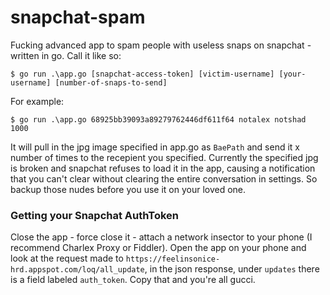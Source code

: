 snapchat-spam
===

Fucking advanced app to spam people with useless snaps on snapchat - written in go. Call it like so:
```
$ go run .\app.go [snapchat-access-token] [victim-username] [your-username] [number-of-snaps-to-send]
```

For example:
```
$ go run .\app.go 68925bb39093a89279762446df611f64 notalex notshad 1000
```

It will pull in the jpg image specified in app.go as `BaePath` and send it x number of times to the recepient 
you specified. Currently the specified jpg is broken and snapchat refuses to load it in the app, causing a 
notification that you can't clear without clearing the entire conversation in settings. So backup those nudes 
before you use it on your loved one.

### Getting your Snapchat AuthToken
Close the app - force close it - attach a network insector to your phone (I recommend Charlex Proxy or Fiddler). 
Open the app on your phone and look at the request made to `https://feelinsonice-hrd.appspot.com/loq/all_update`, 
in the json response, under `updates` there is a field labeled `auth_token`. Copy that and you're all gucci.


